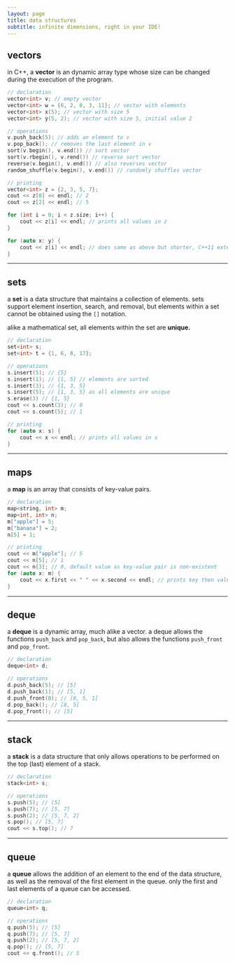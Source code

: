 ```yaml
---
layout: page
title: data structures
subtitle: infinite dimensions, right in your IDE!
---
```


## vectors

in C++, a **vector** is an dynamic array type whose size can be changed during the execution of the program.

```cpp
// declaration
vector<int> v; // empty vector
vector<int> w = {6, 2, 8, 3, 11}; // vector with elements
vector<int> x(5); // vector with size 5
vector<int> y(5, 2); // vector with size 5, initial value 2

// operations
v.push_back(5): // adds an element to v
v.pop_back(); // removes the last element in v
sort(v.begin(), v.end()) // sort vector
sort(v.rbegin(), v.rend()) // reverse sort vector
reverse(v.begin(), v.end()) // also reverses vector
random_shuffle(v.begin(), v.end()) // randomly shuffles vector

// printing
vector<int> z = {2, 3, 5, 7};
cout << z[0] << endl; // 2
cout << z[2] << endl; // 5

for (int i = 0; i < z.size; i++) {
    cout << z[i] << endl; // prints all values in z
}

for (auto x: y) {
    cout << z[i] << endl; // does same as above but shorter, C++11 extension
}
```
<hr>

## sets
a **set** is a data structure that maintains a collection of elements. sets support element insertion, search, and removal, but elements within a set cannot be obtained using the `[]` notation.

alike a mathematical set, all elements within the set are **unique.**

```cpp
// declaration
set<int> s;
set<int> t = {1, 6, 8, 17};

// operations
s.insert(5); // {5}
s.insert(1); // {1, 5} // elements are sorted
s.insert(3); // {1, 3, 5}
s.insert(5); // {1, 3, 5} as all elements are unique
s.erase(3) // {1, 5}
cout << s.count(3); // 0
cout << s.count(5); // 1

// printing
for (auto x: s) {
    cout << x << endl; // prints all values in s
}
```
<hr>

## maps
a **map** is an array that consists of key-value pairs. 

```cpp
// declaration
map<string, int> m;
map<int, int> n;
m["apple"] = 5;
m["banana"] = 2;
n[5] = 1;

// printing
cout << m["apple"]; // 5
cout << n[5]; // 1
cout << n[3]; // 0, default value as key-value pair is non-existent
for (auto x: m) {
	cout << x.first << " " << x.second << endl; // prints key then value
}
```
<hr>

## deque
a **deque** is a dynamic array, much alike a vector. a deque allows the functions `push_back` and `pop_back`, but also allows the functions `push_front` and `pop_front`.

```cpp
// declaration
deque<int> d;

// operations
d.push_back(5); // [5]
d.push_back(1); // [5, 1]
d.push_front(8); // [8, 5, 1]
d.pop_back(); // [8, 5]
d.pop_front(); // [5]
```
<hr>

## stack
a **stack** is a data structure that only allows operations to be performed on the top (last) element of a stack.

```cpp
// declaration
stack<int> s;

// operations
s.push(5); // [5]
s.push(7); // [5, 7]
s.push(2); // [5, 7, 2]
s.pop(); // [5, 7]
cout << s.top(); // 7
```
<hr>

## queue
a **queue** allows the addition of an element to the end of the data structure, as well as the removal of the first element in the queue. only the first and last elements of a queue can be accessed.

```cpp
// declaration
queue<int> q;

// operations
q.push(5); // [5]
q.push(7); // [5, 7]
q.push(2); // [5, 7, 2]
q.pop(); // [5, 7]
cout << q.front(); // 5
```